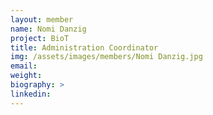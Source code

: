 ```yaml
---
layout: member
name: Nomi Danzig
project: BioT
title: Administration Coordinator
img: /assets/images/members/Nomi Danzig.jpg
email:
weight: 
biography: >
linkedin:
---
```

